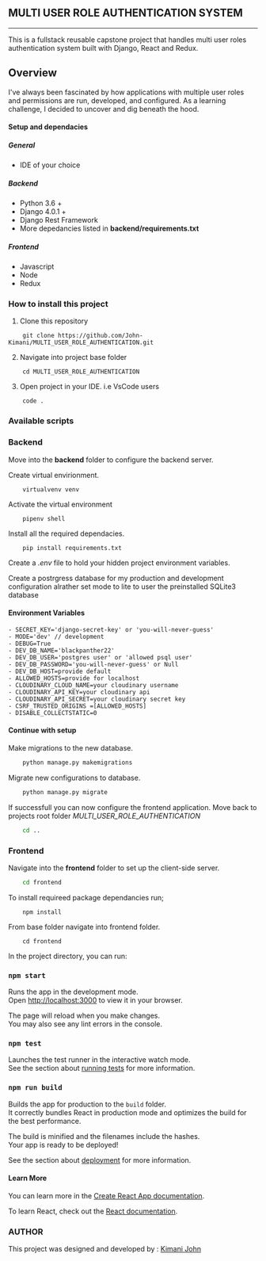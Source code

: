 ## MULTI USER ROLE AUTHENTICATION SYSTEM
---

This is a fullstack reusable capstone project that handles multi user roles authentication system built with Django, React and Redux.

## Overview

I've always been fascinated by how applications with multiple user roles and permissions are run, developed, and configured. As a learning challenge, I decided to uncover and dig beneath the hood.


#### Setup and dependacies
##### General
- IDE of your choice

##### Backend
- Python 3.6 +
- Django 4.0.1 +
- Django Rest Framework
- More depedancies listed in **backend/requirements.txt**

##### Frontend
- Javascript
- Node
- Redux

### How to install this project
1. Clone this repository

```
    git clone https://github.com/John-Kimani/MULTI_USER_ROLE_AUTHENTICATION.git
```

2. Navigate into project base folder 
```
    cd MULTI_USER_ROLE_AUTHENTICATION
```

3. Open project in your IDE. i.e VsCode users
```
    code .
```

### Available scripts

### Backend

Move into the **backend** folder to configure the backend server.

Create virtual envirionment.

```
    virtualvenv venv
```
Activate the virtual environment

```
    pipenv shell
```

Install all the required dependacies.
```
    pip install requirements.txt
```
Create a _.env_ file to hold your hidden project environment variables.

Create a postrgress database for my production and development configuration alrather set mode to lite to user the preinstalled SQLite3 database

#### Environment Variables

```
- SECRET_KEY='django-secret-key' or 'you-will-never-guess'
- MODE='dev' // development
- DEBUG=True
- DEV_DB_NAME='blackpanther22'
- DEV_DB_USER='postgres user' or 'allowed psql user'
- DEV_DB_PASSWORD='you-will-never-guess' or Null
- DEV_DB_HOST=provide default
- ALLOWED_HOSTS=provide for localhost
- CLOUDINARY_CLOUD_NAME=your cloudinary username
- CLOUDINARY_API_KEY=your cloudinary api
- CLOUDINARY_API_SECRET=your cloudinary secret key
- CSRF_TRUSTED_ORIGINS =[ALLOWED_HOSTS]
- DISABLE_COLLECTSTATIC=0
```

#### Continue with setup

Make migrations to the new database.
```bash
    python manage.py makemigrations
```

Migrate new configurations to database.
```bash
    python manage.py migrate
```

If successfull you can now configure the frontend application.
Move back to projects root folder _MULTI_USER_ROLE_AUTHENTICATION_

```bash
    cd ..
```

### Frontend
Navigate into the **frontend** folder to set up the client-side server.
``` bash
    cd frontend
```

To install requireed package dependancies run;

```
    npm install
```

From base folder navigate into frontend folder.

```
    cd frontend
```


In the project directory, you can run:

### `npm start`

Runs the app in the development mode.\
Open [http://localhost:3000](http://localhost:3000) to view it in your browser.

The page will reload when you make changes.\
You may also see any lint errors in the console.

### `npm test`

Launches the test runner in the interactive watch mode.\
See the section about [running tests](https://facebook.github.io/create-react-app/docs/running-tests) for more information.

### `npm run build`

Builds the app for production to the `build` folder.\
It correctly bundles React in production mode and optimizes the build for the best performance.

The build is minified and the filenames include the hashes.\
Your app is ready to be deployed!

See the section about [deployment](https://facebook.github.io/create-react-app/docs/deployment) for more information.

#### Learn More

You can learn more in the [Create React App documentation](https://facebook.github.io/create-react-app/docs/getting-started).

To learn React, check out the [React documentation](https://reactjs.org/).


### AUTHOR
This project was designed and developed by : [Kimani John](https://kimanijohn.netlify.app/)